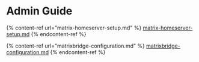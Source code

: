 # Admin Guide

{% content-ref url="matrix-homeserver-setup.md" %}
[matrix-homeserver-setup.md](matrix-homeserver-setup.md)
{% endcontent-ref %}

{% content-ref url="matrixbridge-configuration.md" %}
[matrixbridge-configuration.md](matrixbridge-configuration.md)
{% endcontent-ref %}

